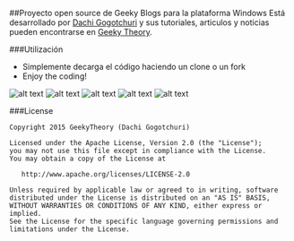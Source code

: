 ##Proyecto open source de Geeky Blogs para la plataforma Windows
Está desarrollado por [Dachi Gogotchuri][1] y sus tutoriales, articulos y noticias pueden encontrarse en [Geeky Theory][2].

###Utilización
* Simplemente decarga el código haciendo un clone o un fork
* Enjoy the coding!

![alt text](https://geekytheory.com/wp-content/uploads/2015/03/wp_ss_20150301_0001.png)
![alt text](https://geekytheory.com/wp-content/uploads/2015/03/wp_ss_20150301_0002.png)
![alt text](https://geekytheory.com/wp-content/uploads/2015/03/wp_ss_20150301_0003.png)
![alt text](https://geekytheory.com/wp-content/uploads/2015/03/wp_ss_20150301_0004.png)
![alt text](https://geekytheory.com/wp-content/uploads/2015/03/wp_ss_20150301_0005.png)

###License

    Copyright 2015 GeekyTheory (Dachi Gogotchuri)

    Licensed under the Apache License, Version 2.0 (the "License");
    you may not use this file except in compliance with the License.
    You may obtain a copy of the License at

       http://www.apache.org/licenses/LICENSE-2.0

    Unless required by applicable law or agreed to in writing, software
    distributed under the License is distributed on an "AS IS" BASIS,
    WITHOUT WARRANTIES OR CONDITIONS OF ANY KIND, either express or implied.
    See the License for the specific language governing permissions and
    limitations under the License.
	


[1]: https://github.com/dachibox
[2]: http://www.geekytheory.com
